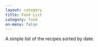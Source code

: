 ```yaml
---
layout: category
title: Food List
category: food
on-menu: false
---
```


A simple list of the recipes sorted by date.
